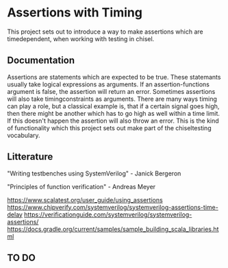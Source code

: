 # Assertions with Timing
This project sets out to introduce a way to make assertions which are timedependent, when working with testing in chisel.

## Documentation
Assertions are statements which are expected to be true. These statemants usually take logical expressions as arguments.
If an assertion-functions argument is false, the assertion will return an error. Sometimes assertions will also take timingconstraints as
arguments. There are many ways timing can play a role, but a classical example is, that if a certain signal goes high, then there might be another
which has to go high as well within a time limit. If this doesn't happen the assertion will also throw an error. This is the kind of functionality which this project sets out make part of the chiseltesting vocabulary.

## Litterature

"Writing testbenches using SystemVerilog" - Janick Bergeron

"Principles of function verification" - Andreas Meyer

https://www.scalatest.org/user_guide/using_assertions
https://www.chipverify.com/systemverilog/systemverilog-assertions-time-delay
https://verificationguide.com/systemverilog/systemverilog-assertions/
https://docs.gradle.org/current/samples/sample_building_scala_libraries.html



## TO DO
